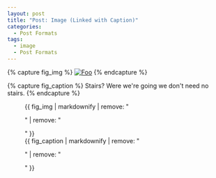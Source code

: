 ```yaml
---
layout: post
title: "Post: Image (Linked with Caption)"
categories:
  - Post Formats
tags:
  - image
  - Post Formats
---
```


{% capture fig_img %}
[![Foo](https://farm5.staticflickr.com/4134/4940462712_7c28420b27_b.jpg)](https://flic.kr/p/8wzarA)
{% endcapture %}

{% capture fig_caption %}
Stairs? Were we're going we don't need no stairs.
{% endcapture %}

<figure>
  {{ fig_img | markdownify | remove: "<p>" | remove: "</p>" }}
  <figcaption>{{ fig_caption | markdownify | remove: "<p>" | remove: "</p>" }}</figcaption>
</figure>
